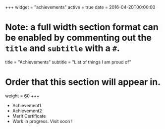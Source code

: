 +++
widget = "achievements"
active = true
date = 2016-04-20T00:00:00

# Note: a full width section format can be enabled by commenting out the `title` and `subtitle` with a `#`.
title = "Achievements"
subtitle = "List of things I am proud of"

# Order that this section will appear in.
weight = 60
+++
- Achievement1
- Achievement2
- Merit Certificate
- Work in progress. Visit soon !
